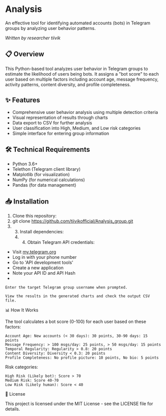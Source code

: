 # Analysis

An effective tool for identifying automated accounts (bots) in Telegram groups by analyzing user behavior patterns.

*Written by researcher tiivik*

## 📋 Overview

This Python-based tool analyzes user behavior in Telegram groups to estimate the likelihood of users being bots. It assigns a "bot score" to each user based on multiple factors including account age, message frequency, activity patterns, content diversity, and profile completeness.

## ✨ Features

- Comprehensive user behavior analysis using multiple detection criteria
- Visual representation of results through charts
- Data export to CSV for further analysis
- User classification into High, Medium, and Low risk categories
- Simple interface for entering group information

## 🛠️ Technical Requirements

- Python 3.6+
- Telethon (Telegram client library)
- Matplotlib (for visualization)
- NumPy (for numerical calculations)
- Pandas (for data management)

## 📥 Installation

1. Clone this repository:
2. git clone https://github.com/tiivikofficial/Analysis_group.git
3. 3. Install dependencies:
   4. 4. Obtain Telegram API credentials:
- Visit [my.telegram.org](https://my.telegram.org)
- Log in with your phone number
- Go to 'API development tools'
- Create a new application
- Note your API ID and API Hash
- 

    Enter the target Telegram group username when prompted.

    View the results in the generated charts and check the output CSV file.

📊 How It Works

The tool calculates a bot score (0-100) for each user based on these factors:

    Account Age: New accounts (< 30 days): 30 points, 30-90 days: 15 points
    Message Frequency: > 100 msgs/day: 25 points, > 50 msgs/day: 15 points
    Temporal Regularity: Regularity > 0.8: 20 points
    Content Diversity: Diversity < 0.3: 20 points
    Profile Completeness: No profile picture: 10 points, No bio: 5 points

Risk categories:

    High Risk (Likely bot): Score > 70
    Medium Risk: Score 40-70
    Low Risk (Likely human): Score < 40

📝 License

This project is licensed under the MIT License - see the LICENSE file for details.
